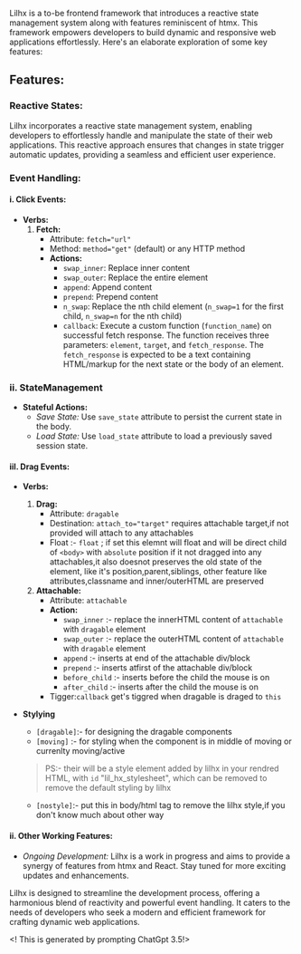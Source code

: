 Lilhx is a to-be frontend framework that introduces a reactive state management system along with features reminiscent of htmx. This framework empowers developers to build dynamic and responsive web applications effortlessly. Here's an elaborate exploration of some key features:

## Features:

### Reactive States:
Lilhx incorporates a reactive state management system, enabling developers to effortlessly handle and manipulate the state of their web applications. This reactive approach ensures that changes in state trigger automatic updates, providing a seamless and efficient user experience.

### Event Handling:
#### i. Click Events:
   - **Verbs:**
     1. **Fetch:**
        - Attribute: `fetch="url"`
        - Method: `method="get"` (default) or any HTTP method
        - **Actions:**
            - `swap_inner`: Replace inner content
            - `swap_outer`: Replace the entire element
            - `append`: Append content
            - `prepend`: Prepend content
            - `n_swap`: Replace the nth child element (`n_swap=1` for the first child, `n_swap=n` for the nth child)
            - `callback`: Execute a custom function (`function_name`) on successful fetch response. The function receives three parameters: `element`, `target`, and `fetch_response`. The `fetch_response` is expected to be a text containing HTML/markup for the next state or the body of an element.

### ii. StateManagement
   - **Stateful Actions:**
        - *Save State:* Use `save_state` attribute to persist the current state in the body.
        - *Load State:* Use `load_state` attribute to load a previously saved session state.
#### iiI. Drag Events:
   - **Verbs:**
        1. **Drag:**
            - Attribute: `dragable`
            - Destination: `attach_to="target"` requires attachable target,if not provided will attach to any attachables
            - Float :- `float` ; if set this elemnt will float and will be direct child of `<body>` with `absolute` position
                    if it not dragged into any attachables,it also doesnot preserves the old state of the element,
                    like it's position,parent,siblings, other feature like attributes,classname and inner/outerHTML 
                    are preserved
        2. **Attachable:**
            - Attribute: `attachable`
            - **Action:**
                - `swap_inner` :-  replace the innerHTML content of `attachable` with `dragable` element
                - `swap_outer` :- replace the outerHTML content of `attachable` with `dragable` element
                - `append` :-   inserts at end of the attachable div/block
                - `prepend` :-  inserts atfirst of the attachable div/block
                - `before_child` :- inserts before the child the mouse is on
                - `after_child` :-  inserts after the child the mouse is on
            - Tigger:`callback` get's tiggred when dragable is draged to `this`
   - **Stylying**
        - `[dragable]`:- for designing the dragable components
        - `[moving]` :-  for styling when the component is in middle of moving or currenlty moving/active
        >PS:- their will be a style element added by lilhx in your rendred HTML,
        >with `id` "lil_hx_stylesheet", which can be removed to remove the default 
        >styling by lilhx

        - `[nostyle]`:- put this in body/html tag to remove the lilhx style,if you don't know much about other way
        


#### ii. Other Working Features:
   - *Ongoing Development:* Lilhx is a work in progress and aims to provide a synergy of features from htmx and React. Stay tuned for more exciting updates and enhancements.

Lilhx is designed to streamline the development process, offering a harmonious blend of reactivity and powerful event handling. It caters to the needs of developers who seek a modern and efficient framework for crafting dynamic web applications.

<! This is generated by prompting ChatGpt 3.5!>